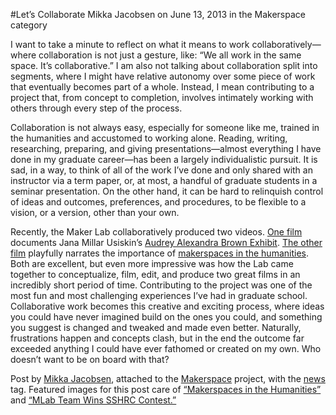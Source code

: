 #Let’s Collaborate
Mikka Jacobsen on June 13, 2013 in the Makerspace category

<p dir="ltr">I want to take a minute to reflect on what it means to work collaboratively&#8212;where collaboration is not just a gesture, like: &#8220;We all work in the same space. It’s collaborative.&#8221; I am also not talking about collaboration split into segments, where I might have relative autonomy over some piece of work that eventually becomes part of a whole. Instead, I mean contributing to a project that, from concept to completion, involves intimately working with others through every step of the process.</p>
<p dir="ltr">Collaboration is not always easy, especially for someone like me, trained in the humanities and accustomed to working alone. Reading, writing, researching, preparing, and giving presentations&#8212;almost everything I have done in my graduate career&#8212;has been a largely individualistic pursuit. It is sad, in a way, to think of all of the work I’ve done and only shared with an instructor via a term paper, or, at most, a handful of graduate students in a seminar presentation. On the other hand, <span class="pullquote">it can be hard to relinquish control of ideas and outcomes</span>, preferences, and procedures, to be flexible to a vision, or a version, other than your own.</p>
<p dir="ltr">Recently, the Maker Lab collaboratively produced two videos. <a title="learn more" href="http://maker.uvic.ca/storytellers/">One film</a> documents Jana Millar Usiskin’s <a title="learn more" href="http://maker.uvic.ca/brown/">Audrey Alexandra Brown Exhibit</a>. <a title="learn more" href="http://maker.uvic.ca/makerspaces/">The other film</a> playfully narrates the importance of <a title="learn more" href="http://maker.uvic.ca/makerspace/">makerspaces in the humanities</a>. Both are excellent, but even more impressive was how the Lab came together to conceptualize, film, edit, and produce two great films in an incredibly short period of time. Contributing to the project was <span class="pullquote">one of the most fun and most challenging experiences I’ve had in graduate school</span>. Collaborative work becomes this creative and exciting process, where ideas you could have never imagined build on the ones you could, and something you suggest is changed and tweaked and made even better. Naturally, frustrations happen and concepts clash, but in the end the outcome far exceeded anything I could have ever fathomed or created on my own. Who doesn’t want to be on board with that?</p>
<p dir="ltr">Post by <a title="learn more" href="http://maker.uvic.ca/author/mikka/">Mikka Jacobsen</a>, attached to the <a title="learn more" href="http://maker.uvic.ca/category/makerspace/">Makerspace</a> project, with the <a title="learn more" href="http://maker.uvic.ca/tag/news/">news</a> tag. Featured images for this post care of <a title="learn more" href="http://maker.uvic.ca/makerspaces/">&#8220;Makerspaces in the Humanities&#8221;</a> and <a title="learn more" href="http://maker.uvic.ca/storytellers/">&#8220;MLab Team Wins SSHRC Contest.&#8221;</a></p>
